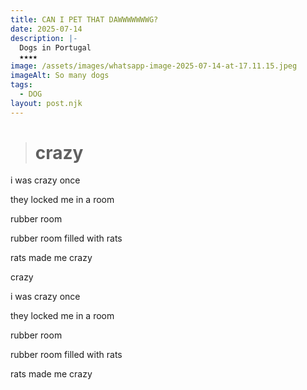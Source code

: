 ```yaml
---
title: CAN I PET THAT DAWWWWWWWG?
date: 2025-07-14
description: |-
  Dogs in Portugal
  ★★★★
image: /assets/images/whatsapp-image-2025-07-14-at-17.11.15.jpeg
imageAlt: So many dogs
tags:
  - DOG
layout: post.njk
---
```

> # c﻿razy

i﻿ was crazy once

t﻿hey locked me in a room

r﻿ubber room

r﻿ubber room filled with rats

rats made me crazy

c﻿razy

i﻿ was crazy once

t﻿hey locked me in a room

r﻿ubber room

r﻿ubber room filled with rats

rats made me crazy

![]()